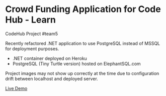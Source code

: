 # Crowd Funding Application for Code Hub - Learn
CodeHub Project #team5

Recently refactored .NET application to use PostgreSQL instead of MSSQL for deployment purposes.

 - .NET container deployed on Heroku
 - PostgreSQL (Tiny Turtle version) hosted on ElephantSQL.com

Project images may not show up correctly at the time due to configuration drift between localhost and deployed server.

[Live Demo](https://pavlidin-crowdfundingapp.herokuapp.com/)
